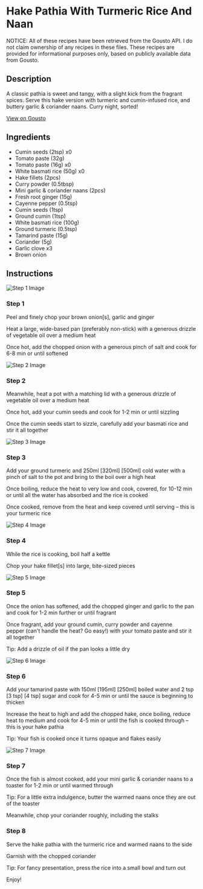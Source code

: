 # Hake Pathia With Turmeric Rice And Naan

NOTICE: All of these recipes have been retrieved from the Gousto API. I do not claim ownership of any recipes in these files. These recipes are provided for informational purposes only, based on publicly available data from Gousto.

## Description

A classic pathia is sweet and tangy, with a slight kick from the fragrant spices. Serve this hake version with turmeric and cumin-infused rice, and buttery garlic & coriander naans. Curry night, sorted!

[View on Gousto](https://www.gousto.co.uk/recipes/cookbook/hake-pathia-with-turmeric-rice-and-naan)

## Ingredients

- Cumin seeds (2tsp) x0
- Tomato paste (32g)
- Tomato paste (16g) x0
- White basmati rice (50g) x0
- Hake fillets (2pcs)
- Curry powder (0.5tbsp)
- Mini garlic & coriander naans (2pcs)
- Fresh root ginger (15g)
- Cayenne pepper (0.5tsp)
- Cumin seeds (1tsp)
- Ground cumin (1tsp)
- White basmati rice (100g)
- Ground turmeric (0.5tsp)
- Tamarind paste (15g)
- Coriander (5g)
- Garlic clove x3
- Brown onion

## Instructions

![Step 1 Image](https://production-media.gousto.co.uk/cms/recipe-step-image/Step-1-1726736641294-x200.jpg)

### Step 1

Peel and finely chop your brown onion[s], garlic and ginger

Heat a large, wide-based pan (preferably non-stick) with a generous drizzle of vegetable oil over a medium heat

Once hot, add the chopped onion with a generous pinch of salt and cook for 6-8 min or until softened

![Step 2 Image](https://production-media.gousto.co.uk/cms/recipe-step-image/Step-2-1726736644285-x200.jpg)

### Step 2

Meanwhile, heat a pot with a matching lid with a generous drizzle of vegetable oil over a medium heat

Once hot, add your cumin seeds and cook for 1-2 min or until sizzling

Once the cumin seeds start to sizzle, carefully add your basmati rice and stir it all together

![Step 3 Image](https://production-media.gousto.co.uk/cms/recipe-step-image/Step-3-1726736650901-x200.jpg)

### Step 3

Add your ground turmeric and 250ml <span class="text-purple">[320ml]</span> <span class="text-danger">[500ml]</span> cold water with a pinch of salt to the pot and bring to the boil over a high heat

Once boiling, reduce the heat to very low and cook, covered, for 10-12 min or until all the water has absorbed and the rice is cooked

Once cooked, remove from the heat and keep covered until serving – this is your turmeric rice

![Step 4 Image](https://production-media.gousto.co.uk/cms/recipe-step-image/step-4-1726736654332-x200.jpg)

### Step 4

While the rice is cooking, boil half a kettle

Chop your hake fillet[s] into large, bite-sized pieces

![Step 5 Image](https://production-media.gousto.co.uk/cms/recipe-step-image/Step-5-1726736657708-x200.jpg)

### Step 5

Once the onion has softened, add the chopped ginger and garlic to the pan and cook for 1-2 min further or until fragrant

Once fragrant, add your ground cumin, curry powder and cayenne pepper (can't handle the heat? Go easy!) with your tomato paste and stir it all together

Tip: Add a drizzle of oil if the pan looks a little dry

![Step 6 Image](https://production-media.gousto.co.uk/cms/recipe-step-image/step-6-1726736662094-x200.jpg)

### Step 6

Add your tamarind paste with 150ml <span class="text-purple">[195ml]</span> <span class="text-danger">[250ml]</span> boiled water and 2 tsp <span class="text-purple">[3 tsp]</span><span class="text-danger"> [4 tsp] </span>sugar and cook for 4-5 min or until the sauce is beginning to thicken

Increase the heat to high and add the chopped hake, once boiling, reduce heat to medium and cook for 4-5 min or until the fish is cooked through – this is your hake pathia

Tip: Your fish is cooked once it turns opaque and flakes easily

![Step 7 Image](https://production-media.gousto.co.uk/cms/recipe-step-image/step-7-1726736665215-x200.jpg)

### Step 7

Once the fish is almost cooked, add your mini garlic & coriander naans to a toaster for 1-2 min or until warmed through

Tip: For a little extra indulgence, butter the warmed naans once they are out of the toaster

Meanwhile, chop your coriander roughly, including the stalks

### Step 8

Serve the hake pathia with the turmeric rice and warmed naans to the side

Garnish with the chopped coriander

Tip: For fancy presentation, press the rice into a small bowl and turn out

Enjoy!

